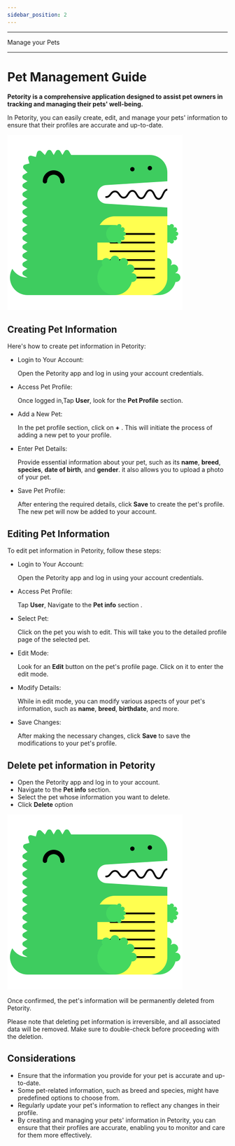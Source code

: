 ```yaml
---
sidebar_position: 2
---
```


***
Manage your Pets
***

# Pet Management Guide
**Petority is a comprehensive application designed to assist pet owners in tracking and managing their pets' well-being.**

In Petority, you can easily create, edit, and manage your pets' information to ensure that their profiles are accurate and up-to-date.

![pet info page](/img/logo.svg)

## Creating Pet Information
Here's how to create pet information in Petority:

+ Login to Your Account:
  
    Open the Petority app and log in using your account credentials.

+ Access Pet Profile:
  
    Once logged in,Tap **User**, look for the **Pet Profile** section.

+ Add a New Pet:
 
    In the pet profile section, click on **+** . This will initiate the process of adding a new pet to your profile.

+ Enter Pet Details:
  
    Provide essential information about your pet, such as its **name**, **breed**, **species**, **date of birth**, and **gender**. it also allows you to upload a photo of your pet.

+ Save Pet Profile:
  
    After entering the required details, click **Save** to create the pet's profile. The new pet will now be added to your account.

## Editing Pet Information

To edit pet information in Petority, follow these steps:

+ Login to Your Account:

    Open the Petority app and log in using your account credentials.

+ Access Pet Profile: 

   Tap **User**, Navigate to the **Pet info** section .

+ Select Pet: 

     Click on the pet you wish to edit. This will take you to the detailed profile page of the selected pet.

+ Edit Mode: 

    Look for an **Edit** button on the pet's profile page. Click on it to enter the edit mode.

+ Modify Details:
 
    While in edit mode, you can modify various aspects of your pet's information, such as **name**, **breed**, **birthdate**, and more. 

+ Save Changes: 

    After making the necessary changes, click **Save** to save the modifications to your pet's profile.

## Delete pet information in Petority
+ Open the Petority app and log in to your account.
+ Navigate to the **Pet info** section. 
+ Select the pet whose information you want to delete.
+ Click **Delete** option

![delete](/img/logo.svg)

Once confirmed, the pet's information will be permanently deleted from Petority.

Please note that deleting pet information is irreversible, and all associated data will be removed. Make sure to double-check before proceeding with the deletion. 

## Considerations
+ Ensure that the information you provide for your pet is accurate and up-to-date.
+ Some pet-related information, such as breed and species, might have predefined options to choose from.
+ Regularly update your pet's information to reflect any changes in their profile.
+ By creating and managing your pets' information in Petority, you can ensure that their profiles are accurate, enabling you to monitor and care for them more effectively.   
